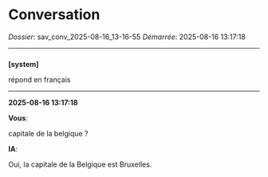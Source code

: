 # Conversation
_Dossier_: sav_conv_2025-08-16_13-16-55
_Démarrée_: 2025-08-16 13:17:18

---

###   
**[system]**


répond en français


---
**2025-08-16 13:17:18**

**Vous**:

capitale de la belgique ?

**IA**:

Oui, la capitale de la Belgique est Bruxelles.
